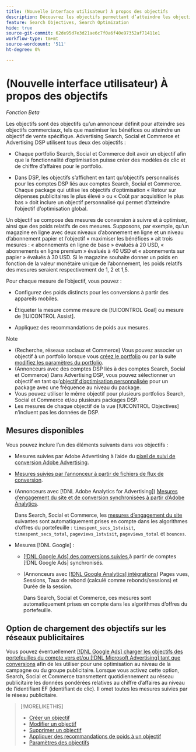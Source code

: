 ```yaml
---
title: (Nouvelle interface utilisateur) À propos des objectifs
description: Découvrez les objectifs permettant d’atteindre les objectifs de votre entreprise.
feature: Search Objectives, Search Optimization
hide: true
source-git-commit: 62de95d7e3d21ae6c7f0a6f40e97352af71411e1
workflow-type: tm+mt
source-wordcount: '511'
ht-degree: 0%

---
```


# (Nouvelle interface utilisateur) À propos des objectifs

*Fonction Beta*

Les objectifs sont des objectifs qu’un annonceur définit pour atteindre ses objectifs commerciaux, tels que maximiser les bénéfices ou atteindre un objectif de vente spécifique. Advertising Search, Social et Commerce et Advertising DSP utilisent tous deux des objectifs :

* Chaque portfolio Search, Social et Commerce doit avoir un objectif afin que la fonctionnalité d’optimisation puisse créer des modèles de clic et de chiffre d’affaires pour le portfolio.

* Dans DSP, les objectifs s’affichent en tant qu’objectifs personnalisés pour les comptes DSP liés aux comptes Search, Social et Commerce. Chaque package qui utilise les objectifs d’optimisation « Retour sur dépenses publicitaires le plus élevé » ou « Coût par acquisition le plus bas » doit inclure un objectif personnalisé qui permet d’atteindre l’objectif d’optimisation global.

Un objectif se compose des mesures de conversion à suivre et à optimiser, ainsi que des poids relatifs de ces mesures. Supposons, par exemple, qu’un magazine en ligne avec deux niveaux d’abonnement en ligne et un niveau d’abonnement papier et l’objectif « maximiser les bénéfices » ait trois mesures : « abonnements en ligne de base » évalués à 20 USD, « abonnements en ligne premium » évalués à 40 USD et « abonnements sur papier » évalués à 30 USD. Si le magazine souhaite donner un poids en fonction de la valeur monétaire unique de l’abonnement, les poids relatifs des mesures seraient respectivement de 1, 2 et 1,5.

Pour chaque mesure de l’objectif, vous pouvez :

* Configurez des poids distincts pour les conversions à partir des appareils mobiles.

* Étiqueter la mesure comme mesure de [!UICONTROL Goal] ou mesure de [!UICONTROL Assist].

* Appliquez des recommandations de poids aux mesures.

>[!NOTE]
>* (Recherche, réseaux sociaux et Commerce) Vous pouvez associer un objectif à un portfolio lorsque vous [créez le portfolio](/help/search-social-commerce/new-ui/manage/portfolios/portfolio-create.md) ou par la suite [modifiez les paramètres du portfolio](/help/search-social-commerce/new-ui/manage/portfolios/portfolio-edit.md).
>* (Annonceurs avec des comptes DSP liés à des comptes Search, Social et Commerce) Dans Advertising DSP, vous pouvez sélectionner un objectif en tant qu’[objectif d’optimisation personnalisée](/help/dsp/campaign-management/packages/package-settings.md) pour un package avec une fréquence au niveau du package.
>* Vous pouvez utiliser le même objectif pour plusieurs portfolios Search, Social et Commerce et/ou plusieurs packages DSP.
>* Les mesures de chaque objectif de la vue [!UICONTROL Objectives] n’incluent pas les données de DSP.

## Mesures disponibles

Vous pouvez inclure l’un des éléments suivants dans vos objectifs :

* Mesures suivies par Adobe Advertising à l’aide du [pixel de suivi de conversion Adobe Advertising](/help/search-social-commerce/tracking/conversion-tracking-advertising.md).

* [Mesures suivies par l’annonceur à partir de fichiers de flux de conversion](/help/search-social-commerce/tracking/conversion-tracking-about.md).<!-- Search only, or might DSP-only clients also have these? -->

* (Annonceurs avec [!DNL Adobe Analytics for Advertising]) [Mesures d’engagement du site et de conversion synchronisées à partir d’Adobe Analytics](/help/integrations/analytics/overview.md).

  Dans Search, Social et Commerce, les [mesures d’engagement du site](/help/integrations/analytics/analytics-data-in-advertising.md) suivantes sont automatiquement prises en compte dans les algorithmes d’offres du portefeuille : `timespent_secs_1stvisit`, `timespent_secs_total`, `pageviews_1stvisit`, `pageviews_total` et `bounces`.

* Mesures [!DNL Google] : <!-- Search only, or might DSP-only clients also have these? -->

   * [[!DNL Google Ads] des conversions suivies ](/help/search-social-commerce/campaign-management/introduction/google-conversion-data.md) à partir de comptes [!DNL Google Ads] synchronisés.

   * (Annonceurs avec [[!DNL Google Analytics] intégrations](/help/search-social-commerce/admin/data-sources/data-source-about.md)) Pages vues, Sessions, Taux de rebond (calculé comme rebonds/sessions) et Durée de la session.

     Dans Search, Social et Commerce, ces mesures sont automatiquement prises en compte dans les algorithmes d’offres du portefeuille.

## Option de chargement des objectifs sur les réseaux publicitaires

Vous pouvez éventuellement [ [!DNL Google Ads]  charger les objectifs des portefeuilles du compte vers et/ou  [!DNL Microsoft Advertising]  tant que conversions](/help/search-social-commerce/tools/objective-upload-to-networks.md) afin de les utiliser pour une optimisation au niveau de la campagne ou du groupe publicitaire. Lorsque vous activez cette option, Search, Social et Commerce transmettent quotidiennement au réseau publicitaire les données pondérées relatives au chiffre d’affaires au niveau de l’identifiant EF (identifiant de clic). Il omet toutes les mesures suivies par le réseau publicitaire.

>[!MORELIKETHIS]
>
>* [Créer un objectif](objective-create.md)
>* [Modifier un objectif](objective-edit.md)
>* [Supprimer un objectif](objective-delete.md)
>* [Appliquer des recommandations de poids à un objectif](objective-apply-weight-recommendations.md)
>* [Paramètres des objectifs](objective-settings.md)
